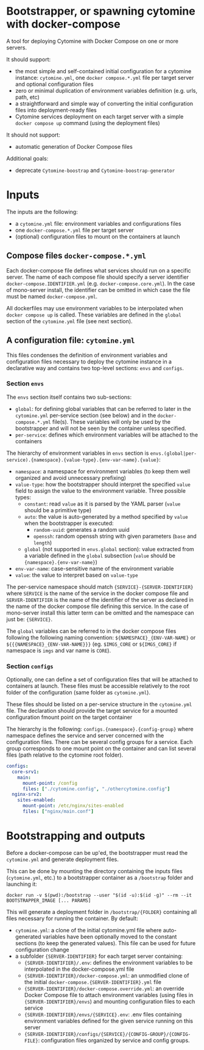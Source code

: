 # Bootstrapper, or spawning cytomine with docker-compose

A tool for deploying Cytomine with Docker Compose on one or more servers.

It should support:
- the most simple and self-contained initial configuration for a cytomine instance: `cytomine.yml`, one `docker compose.*.yml` file per target server and optional configuration files
- zero or minimal duplication of environment variables definition (e.g. urls, path, etc)
- a straightforward and simple way of converting the initial configuration files into deployment-ready files
- Cytomine services deployment on each target server with a simple `docker compose up` command (using the deployment files)

It should not support:
- automatic generation of Docker Compose files

Additional goals:
- deprecate `Cytomine-boostrap` and `Cytomine-boostrap-generator`

# Inputs

The inputs are the following:

- a `cytomine.yml` file: environment variables and configurations files
- one `docker-compose.*.yml` file per target server
- (optional) configuration files to mount on the containers at launch


## Compose files `docker-compose.*.yml`

Each docker-compose file defines what services should run on a specific server. The name of each compose file should specify a server identifier `docker-compose.IDENTIFIER.yml` (e.g. `docker-compose.core.yml`). In the case of mono-server install, the identifier can be omitted in which case the file must be named `docker-compose.yml`. 

All dockerfiles may use environment variables to be interpolated when `docker compose up` is called. These variables are defined in the `global` section of the `cytomine.yml` file (see next section).

## A configuration file: `cytomine.yml`

This files condenses the definition of environment variables and configuration files necessary to deploy the cytomine instance in a declarative way and contains two top-level sections: `envs` and `configs`.

### Section `envs`

The `envs` section itself contains two sub-sections:

- `global`: for defining global variables that can be referred to later in the `cytomine.yml` per-service section (see below) and in the `docker-compose.*.yml` file(s). These variables will only be used by the bootstrapper and will not be seen by the container unless specified.
- `per-service`: defines which environment variables will be attached to the containers

The hierarchy of environment variables in `envs` section is `envs.(global|per-service).{namespace}.{value-type}.{env-var-name}.{value}`:

- `namespace`: a namespace for environment variables (to keep them well organized and avoid unnecessary prefixing) 
- `value-type`: how the bootstrapper should interpret the specified `value` field to assign the value to the environment variable. Three possible types:
    - `constant`: read `value` as it is parsed by the YAML parser (`value` should be a primitive type) 
    - `auto`: the value is auto-generated by a method specified by `value` when the bootstrapper is executed:
        - `random-uuid`: generates a random uuid
        - `openssh`: random openssh string with given parameters (`base` and `length`)
    - `global` (not supported in `envs.global` section): value extracted from a variable defined in the `global` subsection (`value` should be `{namespace}.{env-var-name}`) 
- `env-var-name`: case-sensitive name of the environment variable
- `value`: the value to interpret based on `value-type`

The per-service namespace should match `{SERVICE}-{SERVER-IDENTIFIER}` where `SERVICE` is the name of the service in the docker compose file and `SERVER-IDENTIFIER` is the name of the identifier of the server as declared in the name of the docker compose file defining this service. In the case of mono-server install this latter term can be omitted and the namespace can just be: `{SERVICE}`. 

The `global` variables can be referred to in the docker compose files following the following naming convention: `${NAMESPACE}_{ENV-VAR-NAME}` or `${{{NAMESPACE}_{ENV-VAR-NAME}}}` (eg. `$IMGS_CORE` or `${IMGS_CORE}` if namespace is `imgs` and var name is `CORE`).  

### Section `configs`

Optionally, one can define a set of configuration files that will be attached to containers at launch. These files must be accessible relatively to the root folder of the configuration (same folder as `cytomine.yml`). 

These files should be listed on a per-service structure in the `cytomine.yml` file. The declaration should provide the target service for a mounted configuration fmount point on the target container

The hierarchy is the following: `configs.{namespace}.{config-group}` where namespace defines the service and server concerned with the configuration files. There can be several config groups for a service. Each group corresponds to one mount point on the container and can list several files (path relative to the cytomine root folder).

```yaml
configs:
  core-srv1:
    main:
      mount-point: /config
      files: ["./cytomine.config", "./othercytomine.config"]
  nginx-srv2:
    sites-enabled:
      mount-point: /etc/nginx/sites-enabled
      files: ["nginx/main.conf"]
```

# Bootstrapping and outputs

Before a docker-compose can be up'ed, the bootstrapper must read the `cytomine.yml` and generate deployment files.

This can be done by mounting the directory containing the inputs files (`cytomine.yml`, etc.) to a bootstrapper container as a `/bootstrap` folder and launching it:

```
docker run -v $(pwd):/bootstrap --user "$(id -u):$(id -g)" --rm --it BOOTSTRAPPER_IMAGE [... PARAMS]
```

This will generate a deployment folder in `/bootstrap/{FOLDER}` containing all files necessary for running the container. By default:

- `cytomine.yml`: a clone of the initial cytomine.yml file where auto-generated variables have been optionally moved to the constant sections (to keep the generated values). This file can be used for future configuration change
- a subfolder `{SERVER-IDENTIFIER}` for each target server containing:
  - `{SERVER-IDENTIFIER}/.env`: defines the environment variables to be interpolated in the docker-compose.yml file
  - `{SERVER-IDENTIFIER}/docker-compose.yml`: an unmodified clone of the initial `docker-compose.{SERVER-IDENTIFIER}.yml` file 
  - `{SERVER-IDENTIFIER}/docker-compose.override.yml`: an override Docker Compose file to attach environment variables (using files in `{SERVER-IDENTIFIER}/envs`) and mounting configuration files to each service
  - `{SERVER-IDENTIFIER}/envs/{SERVICE}.env`: .env files containing environment variables defined for the given service running on this server
  - `{SERVER-IDENTIFIER}/configs/{SERVICE}/{CONFIG-GROUP}/{CONFIG-FILE}`: configuration files organized by service and config groups.
